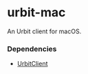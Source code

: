 # urbit-mac

An Urbit client for macOS.

### Dependencies

- [UrbitClient](https://github.com/dclelland/UrbitClient)
